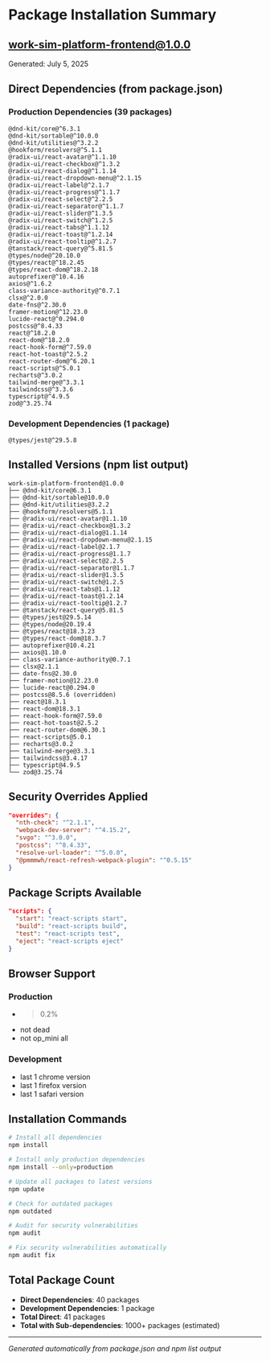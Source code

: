 # Package Installation Summary
## work-sim-platform-frontend@1.0.0

Generated: July 5, 2025

## Direct Dependencies (from package.json)

### Production Dependencies (39 packages)
```
@dnd-kit/core@^6.3.1
@dnd-kit/sortable@^10.0.0
@dnd-kit/utilities@^3.2.2
@hookform/resolvers@^5.1.1
@radix-ui/react-avatar@^1.1.10
@radix-ui/react-checkbox@^1.3.2
@radix-ui/react-dialog@^1.1.14
@radix-ui/react-dropdown-menu@^2.1.15
@radix-ui/react-label@^2.1.7
@radix-ui/react-progress@^1.1.7
@radix-ui/react-select@^2.2.5
@radix-ui/react-separator@^1.1.7
@radix-ui/react-slider@^1.3.5
@radix-ui/react-switch@^1.2.5
@radix-ui/react-tabs@^1.1.12
@radix-ui/react-toast@^1.2.14
@radix-ui/react-tooltip@^1.2.7
@tanstack/react-query@^5.81.5
@types/node@^20.10.0
@types/react@^18.2.45
@types/react-dom@^18.2.18
autoprefixer@^10.4.16
axios@^1.6.2
class-variance-authority@^0.7.1
clsx@^2.0.0
date-fns@^2.30.0
framer-motion@^12.23.0
lucide-react@^0.294.0
postcss@^8.4.33
react@^18.2.0
react-dom@^18.2.0
react-hook-form@^7.59.0
react-hot-toast@^2.5.2
react-router-dom@^6.20.1
react-scripts@^5.0.1
recharts@^3.0.2
tailwind-merge@^3.3.1
tailwindcss@^3.3.6
typescript@^4.9.5
zod@^3.25.74
```

### Development Dependencies (1 package)
```
@types/jest@^29.5.8
```

## Installed Versions (npm list output)

```
work-sim-platform-frontend@1.0.0
├── @dnd-kit/core@6.3.1
├── @dnd-kit/sortable@10.0.0
├── @dnd-kit/utilities@3.2.2
├── @hookform/resolvers@5.1.1
├── @radix-ui/react-avatar@1.1.10
├── @radix-ui/react-checkbox@1.3.2
├── @radix-ui/react-dialog@1.1.14
├── @radix-ui/react-dropdown-menu@2.1.15
├── @radix-ui/react-label@2.1.7
├── @radix-ui/react-progress@1.1.7
├── @radix-ui/react-select@2.2.5
├── @radix-ui/react-separator@1.1.7
├── @radix-ui/react-slider@1.3.5
├── @radix-ui/react-switch@1.2.5
├── @radix-ui/react-tabs@1.1.12
├── @radix-ui/react-toast@1.2.14
├── @radix-ui/react-tooltip@1.2.7
├── @tanstack/react-query@5.81.5
├── @types/jest@29.5.14
├── @types/node@20.19.4
├── @types/react@18.3.23
├── @types/react-dom@18.3.7
├── autoprefixer@10.4.21
├── axios@1.10.0
├── class-variance-authority@0.7.1
├── clsx@2.1.1
├── date-fns@2.30.0
├── framer-motion@12.23.0
├── lucide-react@0.294.0
├── postcss@8.5.6 (overridden)
├── react@18.3.1
├── react-dom@18.3.1
├── react-hook-form@7.59.0
├── react-hot-toast@2.5.2
├── react-router-dom@6.30.1
├── react-scripts@5.0.1
├── recharts@3.0.2
├── tailwind-merge@3.3.1
├── tailwindcss@3.4.17
├── typescript@4.9.5
└── zod@3.25.74
```

## Security Overrides Applied

```json
"overrides": {
  "nth-check": "^2.1.1",
  "webpack-dev-server": "^4.15.2",
  "svgo": "^3.0.0",
  "postcss": "^8.4.33",
  "resolve-url-loader": "^5.0.0",
  "@pmmmwh/react-refresh-webpack-plugin": "^0.5.15"
}
```

## Package Scripts Available

```json
"scripts": {
  "start": "react-scripts start",
  "build": "react-scripts build",
  "test": "react-scripts test",
  "eject": "react-scripts eject"
}
```

## Browser Support

### Production
- >0.2%
- not dead
- not op_mini all

### Development  
- last 1 chrome version
- last 1 firefox version
- last 1 safari version

## Installation Commands

```bash
# Install all dependencies
npm install

# Install only production dependencies
npm install --only=production

# Update all packages to latest versions
npm update

# Check for outdated packages
npm outdated

# Audit for security vulnerabilities
npm audit

# Fix security vulnerabilities automatically
npm audit fix
```

## Total Package Count
- **Direct Dependencies**: 40 packages
- **Development Dependencies**: 1 package
- **Total Direct**: 41 packages
- **Total with Sub-dependencies**: 1000+ packages (estimated)

---
*Generated automatically from package.json and npm list output*
